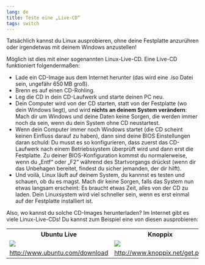 ```yaml
---
lang: de
title: Teste eine „Live-CD“
tags: switch
---
```


Tatsächlich kannst du Linux ausprobieren, ohne deine Festplatte anzurühren oder irgendetwas mit deinem Windows anzustellen!

Möglich ist dies mit einer sogenannten Linux-Live-CD. Eine Live-CD funktioniert folgendermaßen:

<ul>
<li>Lade ein CD-Image aus dem Internet herunter (das wird eine .iso Datei sein, ungefähr 650&#x202f;MB groß).</li>
<li>Brenn es auf einen CD-Rohling.</li>
<li>Leg die CD in dein CD-Laufwerk und starte deinen PC neu.</li>
<li>Dein Computer wird von der CD starten, statt von der Festplatte (wo dein Windows liegt), und wird <b>nichts an deinem System verändern</b>: Mach dir um Windows und deine Daten keine Sorgen, die werden immer noch da sein, wenn du dein System ohne CD neustartest.</li>
<li>Wenn dein Computer immer noch Windows startet (die CD scheint keinen Einfluss darauf zu haben), dann sind deine BIOS Einstellungen daran schuld: Du musst es so konfigurieren, dass zuerst das CD-Laufwerk nach einem Betriebssystem überprüft wird und dann erst die Festplatte. Zu deiner BIOS-Konfiguration kommst du normalerweise, wenn du „Entf“ oder „F2“ während des Startvorgangs drückst (wenn dir das Unbehagen bereitet, findest du sicher jemanden, der dir hilft).</li>
<li>Und voilà, Linux läuft auf deinem System, du kannnst es testen und schauen, ob du es magst. Mach dir keine Sorgen, falls das System nun etwas langsam erscheint: Es braucht etwas Zeit, alles von der CD zu laden. Dein Linuxsystem wird viel schneller sein, wenn es erst einmal auf der Festplatte installiert ist.</li>
</ul>

Also, wo kannst du solche CD-Images herunterladen? Im Internet gibt es viele Linux-Live-CDs! Du kannst zum Beispiel eine von diesen ausprobieren:

<table cols="2">
<tr>
<th>Ubuntu Live</th>
<th>Knoppix</th>
</tr>

<tr>
<td><a href="Images/ubuntu.png"><img src="Images/ubuntu_thumbnail.png" /></a></td>
<td><a href="Images/knoppix.png"><img src="Images/knoppix_thumbnail.png" /></a></td>
</tr>

<tr>
<td><a 
href="http://www.ubuntu.com/download">http://www.ubuntu.com/download</a></td>
<td><a 
href="http://www.knoppix.net/get.php">http://www.knoppix.net/get.php</a></td>
</tr>

</table>

